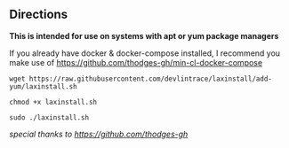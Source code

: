 ## Directions

**This is intended for use on systems with apt or yum package managers**

If you already have docker & docker-compose installed, I recommend you make use of https://github.com/thodges-gh/min-cl-docker-compose

`wget https://raw.githubusercontent.com/devlintrace/laxinstall/add-yum/laxinstall.sh`

`chmod +x laxinstall.sh`

`sudo ./laxinstall.sh`

*special thanks to https://github.com/thodges-gh*

